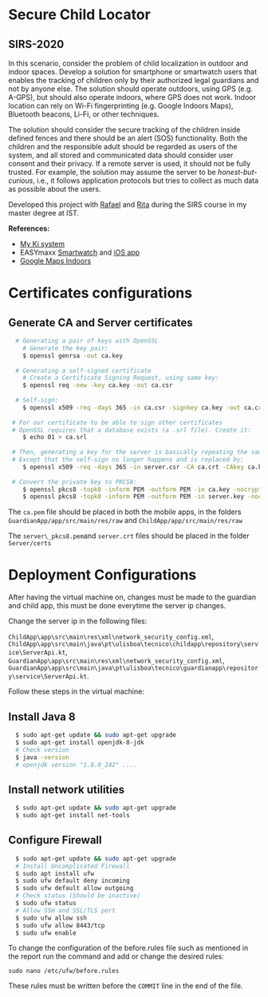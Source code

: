 # Secure Child Locator 
## SIRS-2020

In this scenario, consider the problem of child localization in outdoor and indoor spaces.
Develop a solution for smartphone or smartwatch users that enables the tracking of children only by their authorized legal guardians and not by anyone else.
The solution should operate outdoors, using GPS (e.g. A-GPS), but should also operate indoors, where GPS does not work.
Indoor location can rely on Wi-Fi fingerprinting (e.g. Google Indoors Maps), Bluetooth beacons, Li-Fi, or other techniques.

The solution should consider the secure tracking of the children inside defined fences and there should be an alert (SOS) functionality. 
Both the children and the responsible adult should be regarded as users of the system, and all stored and communicated data should consider user consent and their privacy.
If a remote server is used, it should not be fully trusted. 
For example, the solution may assume the server to be _honest-but-curious_, i.e., it follows application protocols but tries to collect as much data as possible about the users.

Developed this project with [Rafael](https://github.com/rafampinto) and [Rita](https://github.com/ritatomasc) during the SIRS course in my master degree at IST.


**References:**

- [My Ki system](https://myki.watch/en/)
- EASYmaxx [Smartwatch](https://www.amazon.de/EASYmaxx-Smartwatch-Armbanduhr-Sprachnachrichten-Standortlokalisierung-blau/dp/B07BZ292D9) and [iOS app](https://apps.apple.com/us/app/easymaxx-smartwatch/id1375209119)
- [Google Maps Indoors](https://www.google.com/maps/about/partners/indoormaps/)

# Certificates configurations

## Generate CA and Server certificates
```bash
  # Generating a pair of keys with OpenSSL
    # Generate the key pair:
    $ openssl genrsa -out ca.key
    
  # Generating a self-signed certificate
    # Create a Certificate Signing Request, using same key:
    $ openssl req -new -key ca.key -out ca.csr
    
  # Self-sign:
    $ openssl x509 -req -days 365 -in ca.csr -signkey ca.key -out ca.crt
 
 # For our certificate to be able to sign other certificates
 # OpenSSL requires that a database exists (a .srl file). Create it:
    $ echo 01 > ca.srl
 
 # Then, generating a key for the server is basically repeating the same steps (see commands above)
 # Except that the self-sign no longer happens and is replaced by:
    $ openssl x509 -req -days 365 -in server.csr -CA ca.crt -CAkey ca.key -out server.crt
 
 # Convert the private key to PKCS8:
    $ openssl pkcs8 -topk8 -inform PEM -outform PEM -in ca.key -nocrypt > ca.pem
    $ openssl pkcs8 -topk8 -inform PEM -outform PEM -in server.key -nocrypt > server\_pkcs8.pem
```

The `ca.pem` file should be placed in both the mobile apps, in the folders `GuardianApp/app/src/main/res/raw` and `ChildApp/app/src/main/res/raw`

The `server\_pkcs8.pem`and `server.crt` files should be placed in the folder `Server/certs`

# Deployment Configurations

After having the virtual machine on, changes must be made to the guardian and child app, this must be done everytime the server ip changes.

Change the server ip in the following files:

  `ChildApp\app\src\main\res\xml\network_security_config.xml`, 
  `ChildApp\app\src\main\java\pt\ulisboa\tecnico\childapp\repository\service\ServerApi.kt`, 
  `GuardianApp\app\src\main\res\xml\network_security_config.xml`,
  `GuardianApp\app\src\main\java\pt\ulisboa\tecnico\guardianapp\repository\service\ServerApi.kt`.


Follow these steps in the virtual machine:

## Install Java 8 
```bash
  $ sudo apt-get update && sudo apt-get upgrade
  $ sudo apt-get install openjdk-8-jdk
  # Check version
  $ java -version 
  # openjdk version "1.8.0_242" ....
```
## Install network utilities
```bash
  $ sudo apt-get update && sudo apt-get upgrade
  $ sudo apt-get install net-tools
```

## Configure Firewall
```bash
  $ sudo apt-get update && sudo apt-get upgrade
  # Install Uncomplicated Firewall
  $ sudo apt install ufw
  $ sudo ufw default deny incoming
  $ sudo ufw default allow outgoing
  # Check status (Should be inactive)
  $ sudo ufw status
  # Allow SSH and SSL/TLS port
  $ sudo ufw allow ssh
  $ sudo ufw allow 8443/tcp
  $ sudo ufw enable
```
To change the configuration of the before.rules file such as mentioned in the report run the command and add or change the desired rules:
```	
sudo nano /etc/ufw/before.rules
```
These rules must be written before the `COMMIT` line in the end of the file.
